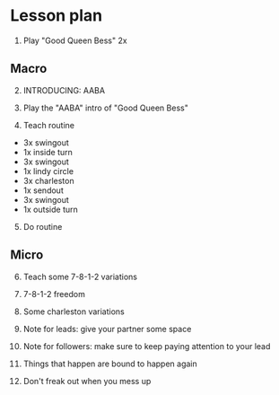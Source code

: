 Lesson plan
==========

1) Play "Good Queen Bess" 2x

Macro
------

2) INTRODUCING: AABA

3) Play the "AABA" intro of "Good Queen Bess"

4) Teach routine
- 3x swingout
- 1x inside turn
- 3x swingout
- 1x lindy circle
- 3x charleston
- 1x sendout
- 3x swingout
- 1x outside turn

5) Do routine

Micro
------

6) Teach some 7-8-1-2 variations

7) 7-8-1-2 freedom

8) Some charleston variations

9) Note for leads: give your partner some space

10) Note for followers: make sure to keep paying attention to your lead

11) Things that happen are bound to happen again

12) Don't freak out when you mess up